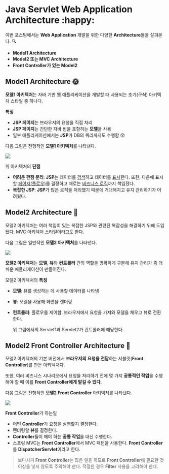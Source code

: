 # Java Servlet Web Application Architecture :happy:



이번 포스팅에서는 **Web Application** 개발을 위한 다양한 **Architecture**들을 살펴본다. :mag:



- **Model1 Architecture**
- **Model2 또는 MVC Architecture**
- **Front Controller가 있는 Model2**







## Model1 Architecture :sun_with_face:

**모델1 아키텍처**는 자바 기반 웹 애플리케이션을 개발할 때 사용되는 초기(~~구식~~) 아키텍처 스타일 중 하나다.



**특징**

- **JSP 페이지**는 브라우저의 요청을 직접 처리
- **JSP 페이지**는 간단한 자바 빈을 포함하는 **모델**을 사용
- 일부 애플리케이션에서는 **JSP**가 DB의 쿼리까지도 수행함 :dizzy_face:



다음 그림은 전형적인 **모델1 아키텍처**를 나타낸다.



![](https://docs.google.com/drawings/d/s6PBPMGHYs2BrOXquUpekiw/image?parent=e/2PACX-1vRVvbIKomKLDTKGV_Zpd2jnSflB7IGvZt3_68Ps6WLyfUO3_b16JGyGje2BnfNAFQnyCXgohLQOH9QO&rev=59&h=443&w=407&ac=1)





위 아키텍처의 **단점**

- **어려운 관점 분리**: **JSP**는 데이터를 <u>검색</u>하고 데이터를 <u>표시</u>한다. 또한, 다음에 표시할 <u>페이지(플로우)</u>를 결정하고 때로는 <u>비즈니스 로직</u>까지 책임졌다.
- **복잡한 JSP**: **JSP**가 많은 로직을 처리했기 때문에 거대해지고 유지 관리하기가 어려웠다.









## Model2 Architecture :clown_face:

모델2 아키텍처는 여러 책임이 있는 복잡한 JSP와 관련된 복잡성을 해결하기 위해 도입됐다. MVC 아키텍처 스타일이라고도 한다.





다음 그림은 일반적인 **모델2 아키텍처**를 나타낸다. 



![](https://docs.google.com/drawings/d/sESODwjA0pH0roqdXXlV9zA/image?parent=e/2PACX-1vRVvbIKomKLDTKGV_Zpd2jnSflB7IGvZt3_68Ps6WLyfUO3_b16JGyGje2BnfNAFQnyCXgohLQOH9QO&rev=65&h=269&w=407&ac=1)





**모델2 아키텍처**는 **모델**, **뷰**와 **컨트롤러** 간의 역할을 명확하게 구분해 유지 관리가 좀 더 쉬운 애플리케이션이 만들어진다.



모델2 아키텍처의 **특징**

- **모델**: 뷰를 생성하는 데 사용할 데이터를 나타냄

- **뷰**: 모델을 사용해 화면을 렌더링

- **컨트롤러**: 플로우를 제어함. 브라우저에서 요청을 가져와 모델을 채우고 뷰로 전환한다.

  위 그림에서의 Servlet1과 Servlet2가 컨트롤러에 해당한다.







## Model2 Front Controller Architecture :clap:

모델2 아키텍처의 기본 버전에서 **브라우저의 요청을 전담**하는 서블릿(**Front Controller**)를 만든 아키텍처다.

또한, 여러 비즈니스 시나리오에서 요청을 처리하기 전에 몇 가지 **공통적인 작업**을 수행해야 할 때 이를 **Front Controller에게 맡길 수 있다.**





다음 그림은 전형적인 **모델2 Front Controller** 아키텍처를 나타낸다.



![](https://docs.google.com/drawings/d/ssQjGscHiAhQ2xl5I1Sr_TQ/image?parent=e/2PACX-1vRVvbIKomKLDTKGV_Zpd2jnSflB7IGvZt3_68Ps6WLyfUO3_b16JGyGje2BnfNAFQnyCXgohLQOH9QO&rev=85&h=338&w=407&ac=1)





**Front Controller**가 하는일

- 어떤 **Controller**가 요청을 실행할지 결정한다.
- 렌더링할 **뷰**를 결정한다.
- **Controller**들이 해야 하는 **공통 작업**을 대신 수행한다.
- 스프링 MVC는 **Front Controller**에서 MVC 패턴을 사용한다. **Front Controller**를 **DispatcherServlet**이라고 한다.



> 보다시피 **Front Controller**는 많은 일을 하므로 **Front Controller**에 필요한 것 이상을 넣지 않도록 주의해야 한다. 적절한 경우 **Filter** 사용을 고려해야 한다.